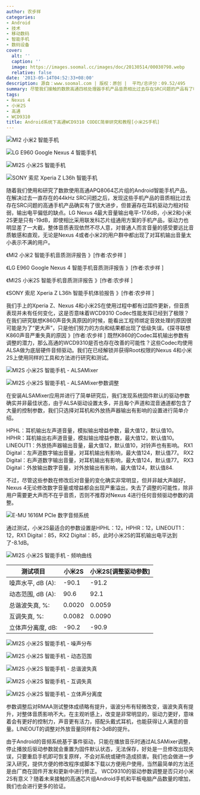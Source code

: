 ```yaml
---
author: 农步祥
categories:
- Android
- 技术
- 移动数码
- 智能手机
- 数码设备
cover:
  alt: ''
  caption: ''
  image: https://images.soomal.cc/images/doc/20130514/00030798.webp
  relative: false
date: '2013-05-14T04:52:33+08:00'
description: 源自：www.soomal.com | 版权：原创 |  平均/总评分：09.52/495
summary: 尽管我们接触的数款高通四核处理器手机产品音质相比过去存在SRC问题的产品有了明显进步，但普遍存在耳机驱动力相对较弱，输出电平偏低的缺点。高通的WCD9310能否通过修改驱动参数改善耳机输出的电平和驱动力？参数调整后对RMAA测试整体成绩略有提升，谐波分布有轻微改变，谐波失真有提升，对整体音质影响不大。在主观听感上，改变是非常明显的
tags:
- Nexus 4
- 小米2S
- 高通
- WCD9310
title: Android系统下高通WCD9310 CODEC简单研究和教程[小米2S手机]
---
```


![MI2 小米2 智能手机](https://images.soomal.cc/images/doc/20121116/00024637_01.webp)



![LG E960 Google Nexus 4 智能手机](https://images.soomal.cc/images/doc/20130321/00028794_01.webp)



![MI2S 小米2S 智能手机](https://images.soomal.cc/images/doc/20130415/00029777_01.webp)



![SONY 索尼 Xperia Z L36h 智能手机](https://images.soomal.cc/images/doc/20130410/00029514_01.webp)



随着我们使用和研究了数款使用高通APQ8064芯片组的Android智能手机产品，在解决过去一直存在的44kHz SRC问题之后，发现这些手机产品的音质相比过去存在SRC问题的高通手机产品确实有了很大进步，但普遍存在耳机驱动力相对较弱，输出电平偏低的缺点。LG Nexus 4最大音量输出电平-17.6dB，小米2和小米2S更是只有-19dB，即使相比采用联发科芯片组通用方案的手机产品，驱动力也明显差了一大截，整体音质表现依然不尽人意，对普通人而言音量的感受要远比音质敏感和直观，无论是Nexus 4或者小米2的用户群中都出现了对耳机输出音量太小表示不满的用户。



《MI2 小米2 智能手机音质测评报告 》[作者:农步祥 ]

《LG E960 Google Nexus 4 智能手机音质测评报告 》[作者:农步祥 ]

《MI2S 小米2S 智能手机音质测评报告 》[作者:农步祥 ]

《SONY 索尼 Xperia Z L36h 智能手机体验报告 》[作者:农步祥 ]



我们手上的Xperia Z、Nexus 4和小米2S在使用过程中都有过固件更新，但音质表现并未有任何变化，这是否意味着WCD9310 Codec性能发挥已经到了极限？在我们研究联想K860声音失真原因的时候，能看出工程师绑定音效处理的原因很可能是为了“更大声”，只是他们努力的方向和结果都出现了低级失误。《探寻联想K860声音严重失真的原因 》[作者:农步祥 ]
既然K860的Codec耳机输出参数有调整的潜力，那么高通的WCD9310是否也存在改善的可能性？这些Codec均使用ALSA做为底层硬件音频驱动。我们在已经解锁并获得Root权限的Nexus 4和小米2S上使用同样的工具和方法进行研究和测试。



![MI2S 小米2S 智能手机 - ALSAMixer](https://images.soomal.cc/images/doc/20130514/00030795_01.webp)



![MI2S 小米2S 智能手机 - ALSAMixer参数调整](https://images.soomal.cc/images/doc/20130514/00030796_01.webp)



在安装ALSAMixer应用并进行了简单研究后，我们发现系统固件默认的驱动参数确实并非最佳状态，由于ALSA驱动设置太多，并且每个声道和混音通道都包含了大量的控制参数，我们只选择对耳机和外放扬声器输出有影响的设置进行简单介绍。



HPHL：耳机输出左声道音量，模拟输出增益参数，最大值12，默认值10。
HPHR：耳机输出右声道音量，模拟输出增益参数，最大值12，默认值10。
LINEOUT1：外放扬声器输出音量，最大值12，默认值10，对铃声也有影响。
RX1 Digital：左声道数字输出音量，对耳机输出有影响，最大值124，默认值77。
RX2 Digital：右声道数字输出音量，对耳机输出有影响，最大值124，默认值77。 
RX3 Digital：外放输出数字音量，对外放输出有影响，最大值124，默认值84.







不过，尽管这些参数在修改后对音量的变化确实非常明显，但并非越大声越好，Nexus 4无论修改数字音量或增益都会出现严重溢出，失去了调整的可能性，除非用户需要更大声而不在乎音质，否则不推荐对Nexus 4进行任何音频驱动参数的调整。



![E-MU 1616M PCIe 数字音频系统](https://images.soomal.cc/images/doc/20101204/00008507.webp)



通过测试，小米2S最适合的参数设置是HPHL：12，HPHR：12，LINEOUT1：12，RX1 Digital：85，RX2 Digital：85，此时小米2S的耳机输出电平达到了-8.1dB。



![MI2S 小米2S 智能手机 - 频响曲线](https://images.soomal.cc/images/doc/20130514/00030789.webp)



| 测试项目 | 小米2S | 小米2S[调整驱动参数] |
| --- | --- | --- |
| 噪声水平, dB (A): | -90.1 | -91.2 |
| 动态范围, dB (A): | 90.6 | 92.1 |
| 总谐波失真, %: | 0.0020 | 0.0059 |
| 互调失真, %: | 0.0082 | 0.0090 |
| 立体声分离度, dB: | -90.2 | -90.9 |



![MI2S 小米2S 智能手机 - 噪声分布](https://images.soomal.cc/images/doc/20130514/00030790_01.webp)



![MI2S 小米2S 智能手机 - 动态范围](https://images.soomal.cc/images/doc/20130514/00030791_01.webp)



![MI2S 小米2S 智能手机 - 总谐波失真](https://images.soomal.cc/images/doc/20130514/00030792_01.webp)



![MI2S 小米2S 智能手机 - 互调失真](https://images.soomal.cc/images/doc/20130514/00030793_01.webp)



![MI2S 小米2S 智能手机 - 立体声分离度](https://images.soomal.cc/images/doc/20130514/00030794.webp)



参数调整后对RMAA测试整体成绩略有提升，谐波分布有轻微改变，谐波失真有提升，对整体音质影响不大。在主观听感上，改变是非常明显的，驱动力更好，意味着会有更好的控制力，声音更有活力，搭配头戴式耳机，也能获得让人满意的音量。LINEOUT的调整对外放音量同样有2-3dB的提升。







由于Android的音频系统基于事件驱动，只能在播放音乐时通过ALSAMixer调整，停止播放后驱动参数就会重置为固件默认状态，无法保存，好处是一旦修改出现失误，只要重启手机即可恢复原样，不会对系统或硬件造成损害。我们也会做进一步深入研究，提供方便的修改程序或脚本下载以方便用户使用，当然最简单的方法还是由厂商在固件开发和更新中进行修正。 WCD9310的驱动参数调整是否只对小米2S有意义？随着未来接触的高通芯片组Android手机和平板电脑产品数量的增加，我们也会进行更多的验证。